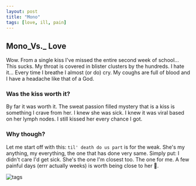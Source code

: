 ```yaml
---
layout: post
title: "Mono" 
tags: [love, ill, pain] 
---
```


## Mono_Vs._ Love
Wow. From a single kiss I've missed the entire second week of school... This sucks. My throat is covered in blister clusters by the hundreds. I hate it... Every time I breathe I almost (or do) cry. My coughs are full of blood and I have a headache like that of a God. 

### Was the kiss worth it? 
By far it was worth it. The sweat passion filled mystery that is a kiss is something I crave from her. I knew she was sick. I knew it was viral based on her lymph nodes. I still kissed her every chance I got. 

### Why though? 
Let me start off with this: `til' death do us part` is for the weak. She's my anything, my everything, the one that has done very same. Simply put: I didn't care I'd get sick. She's the one I'm closest too. The one for me. A few painful days (errr actually weeks) is worth being close to her 💝.

![tags](https://img.shields.io/badge/Genre-Romance-red.svg)  